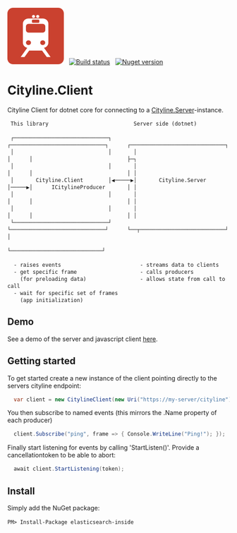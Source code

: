 ![](https://raw.githubusercontent.com/poulfoged/Cityline.Client/master/icon.png) &nbsp; 
[![Build status](https://ci.appveyor.com/api/projects/status/poi16vbjrlfv0ngw?svg=true)](https://ci.appveyor.com/project/poulfoged/cityline-client-yl6if) &nbsp; 
[![Nuget version](https://img.shields.io/nuget/v/cityline.client)](https://www.nuget.org/packages/Cityline.Client/)

# Cityline.Client

Cityline Client for dotnet core for connecting to a [Cityline.Server](https://github.com/poulfoged/Cityline.Server)-instance.

```
 This library                           Server side (dotnet)

 ┌──────────────────────────────┐       ┌──────────────────────────────┐      ┌──────────────────────────────┐
 │                              │       │                              │      │                              ├─┐
 │                              │       │                              │      │                              │ │
 │       Cityline.Client        │◀─────▶│       Cityline.Server        │─────▶│      ICitylineProducer       │ │
 │                              │       │                              │      │                              │ │
 │                              │       │                              │      │                              │ │
 └──────────────────────────────┘       └──────────────────────────────┘      └──┬───────────────────────────┘ │
                                                                                 └─────────────────────────────┘

  - raises events                         - streams data to clients
  - get specific frame                    - calls producers
    (for preloading data)                 - allows state from call to call
  - wait for specific set of frames
    (app initialization)
```

## Demo

See a demo of the server and javascript client [here](https://poulfoged.github.io/Cityline-Chat).

## Getting started

To get started create a new instance of the client pointing directly to the servers cityline endpoint:

```c#
  var client = new CitylineClient(new Uri("https://my-server/cityline"));
```

You then subscribe to named events (this mirrors the .Name property of each producer)

```c#
  client.Subscribe("ping", frame => { Console.WriteLine("Ping!"); });
```

Finally start listening for events by calling 'StartListen()'. Provide a cancellationtoken to be able to abort: 

```c#
  await client.StartListening(token);
```

## Install

Simply add the NuGet package:

`PM> Install-Package elasticsearch-inside`
